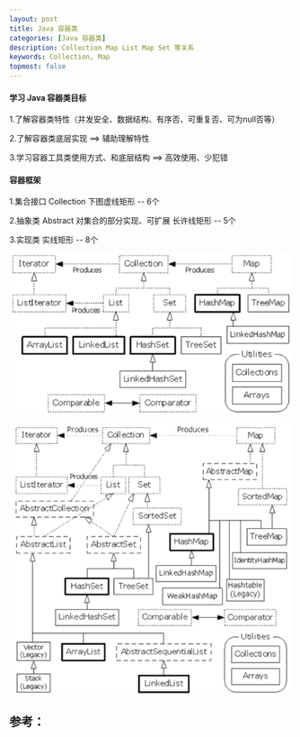 ```yaml
---
layout: post
title: Java 容器类
categories: [Java 容器类]
description: Collection Map List Map Set 等关系
keywords: Collection, Map
topmost: false
---
```




#### 学习 Java 容器类目标

1.了解容器类特性（并发安全、数据结构、有序否、可重复否、可为null否等）

2.了解容器类底层实现 ==> 辅助理解特性

3.学习容器工具类使用方式、和底层结构 ==> 高效使用、少犯错

#### 容器框架

1.集合接口 Collection 下图虚线矩形 -- 6个

2.抽象类 Abstract 对集合的部分实现、可扩展 长许线矩形 -- 5个

3.实现类 实线矩形 -- 8个

![collection1](/images/posts/2016-06-20-java-data/collection1.png)

![collection2](/images/posts/2016-06-20-java-data/collection2.png)





## 参考：

